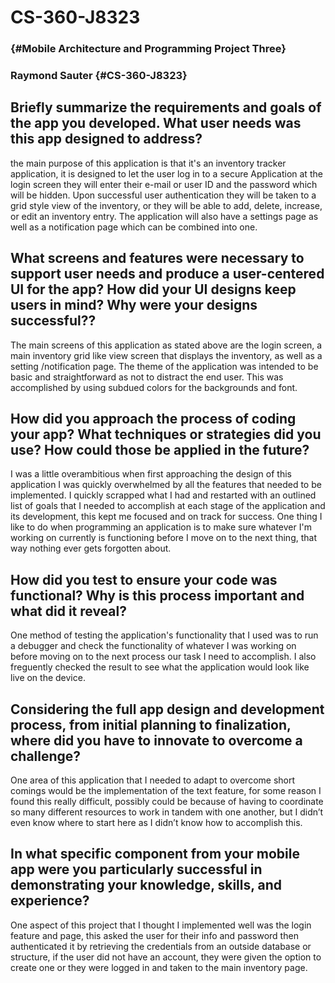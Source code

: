 # CS-360-J8323
### {#Mobile Architecture and Programming Project Three}
### Raymond Sauter {#CS-360-J8323}

## Briefly summarize the requirements and goals of the app you developed. What user needs was this app designed to address? 

the main purpose of this application is that it's an inventory tracker application, it is designed to let the user log in to a secure Application at the login screen they will enter their e-mail or user ID and the password which will be hidden. Upon successful user authentication they will be taken to a grid style view of the inventory, or they will be able to add, delete, increase, or edit an inventory entry. The application will also have a settings page as well as a notification page which can be combined into one.

## What screens and features were necessary to support user needs and produce a user-centered UI for the app? How did your UI designs keep users in mind? Why were your designs successful??

The main screens of this application as stated above are the login screen, a main inventory grid like view screen that displays the inventory, as well as a setting /notification page. The theme of the application was intended to be basic and straightforward as not to distract the end user. This was accomplished by using subdued colors for the backgrounds and font.

## How did you approach the process of coding your app? What techniques or strategies did you use? How could those be applied in the future?

I was a little overambitious when first approaching the design of this application I was quickly overwhelmed by all the features that needed to be implemented. I quickly scrapped what I had and restarted with an outlined list of goals that I needed to accomplish at each stage of the application and its development, this kept me focused and on track for success. One thing I like to do when programming an application is to make sure whatever I'm working on currently is functioning before I move on to the next thing, that way nothing ever gets forgotten about.

## How did you test to ensure your code was functional? Why is this process important and what did it reveal?

One method of testing the application's functionality that I used was to run a debugger and check the functionality of whatever I was working on before moving on to the next process our task I need to accomplish. I also freguently checked the result to see what the application would look like live on the device.

## Considering the full app design and development process, from initial planning to finalization, where did you have to innovate to overcome a challenge?

One area of this application that I needed to adapt to overcome short comings would be the implementation of the text feature, for some reason I found this really difficult, possibly could be because of having to coordinate so many different resources to work in tandem with one another, but I didn’t even know where to start here as I didn’t know how to accomplish this.

## In what specific component from your mobile app were you particularly successful in demonstrating your knowledge, skills, and experience?

One aspect of this project that I thought I implemented well was the login feature and page, this asked the user for their info and password then authenticated it by retrieving the credentials from an outside database or structure, if the user did not have an account, they were given the option to create one or they were logged in and taken to the main inventory page.
